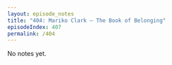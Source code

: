 ```yaml
---
layout: episode_notes
title: "404: Mariko Clark — The Book of Belonging"
episodeIndex: 407
permalink: /404
---
```

No notes yet.
